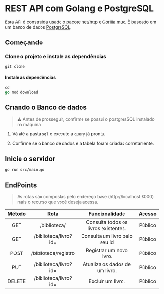 # REST API com Golang e PostgreSQL


Esta API é construída usado o pacote [net/http](https://pkg.go.dev/net/http) e [Gorilla mux](https://github.com/gorilla/mux). È baseado em um banco de dados [PostgreSQL](https://www.postgresql.org/).

## Começando

### Clone o projeto e instale as dependências

`git clone`

####  Instale as dependências

```go
cd 
go mod download

```

## Criando o Banco de dados

> ⚠️ Antes de prosseguir, confirme se possui o postgresSQL instalado na máquina.

1. Vá até a pasta `sql` e execute a `query` já pronta.

2. Confirme se o banco de dados e a tabela foram criadas corretamente.

##  Inicie o servidor 

`go run src/main.go`


## EndPoints

> As rotas são compostas pelo endereço base (http://localhost:8000) mais o recurso que você deseja acessa.

|Método|Rota| Funcionalidade| Acesso |
|:-------:|:-----:|:------:|:------:|
|GET | /biblioteca/ | Consulta todos os livros existentes.| Público |
|GET |  /biblioteca/livro?id= | Consulta um livro pelo seu id| Público |
|POST | /biblioteca/registro | Registrar um novo livro. | Público |
| PUT | /biblioteca/livro?id= | Atualiza os dados de um livro.| Público |
| DELETE | /biblioteca/livro?id= |  Excluir um livro. | Público |


